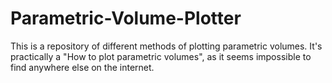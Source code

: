 # Parametric-Volume-Plotter
This is a repository of different methods of plotting parametric volumes. It's practically a "How to plot parametric volumes", as it seems impossible to find anywhere else on the internet.
